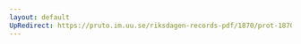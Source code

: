 ```yaml
---
layout: default
UpRedirect: https://pruto.im.uu.se/riksdagen-records-pdf/1870/prot-1870--fk--506/prot-1870--fk--506_001.pdf
---
```

